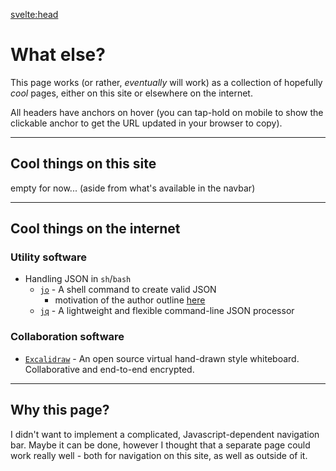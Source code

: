 <script lang="ts">
  import { siteTitle } from "$lib/config";
</script>

<svelte:head>

  <title>What else? | {siteTitle}</title>
  <meta name="description" content="Page with various links to content on this site and elsewhere on the internet" />
</svelte:head>

<div class="blog">

# What else?

This page works (or rather, _eventually_ will work) as a collection of hopefully _cool_ pages, either on this site or elsewhere on the internet.

All headers have anchors on hover (you can tap-hold on mobile to show the clickable anchor to get the URL updated in your browser to copy).

---

## Cool things on this site

empty for now... (aside from what's available in the navbar)

---

## Cool things on the internet

### Utility software

- Handling JSON in `sh`/`bash`
  - [`jo`](https://github.com/jpmens/jo) - A shell command to create valid JSON
    - motivation of the author outline [here](https://jpmens.net/2016/03/05/a-shell-command-to-create-json-jo/)
  - [`jq`](https://github.com/jqlang/jq) - A lightweight and flexible command-line JSON processor

### Collaboration software

- [`Excalidraw`](https://github.com/excalidraw/excalidraw) - An open source virtual hand-drawn style whiteboard. Collaborative and end-to-end encrypted.

---

<h2 class="red">Why this page?</h2>

I didn't want to implement a complicated, Javascript-dependent navigation bar. Maybe it can be done, however I thought that a separate page could work really well - both for navigation on this site, as well as outside of it.

</div>

<style lang="scss">
	.red {
		color: getColor(red)
	}
</style>
